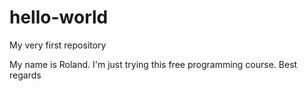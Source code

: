 # hello-world
My very first repository

My name is Roland. I'm just trying this free programming course.
Best regards
